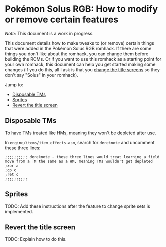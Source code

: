 # Pokémon Solus RGB: How to modify or remove certain features

_Note_: This document is a work in progress.

This document details how to make tweaks to (or remove) certain things that were added in the Pokémon Solus RGB romhack. If there are some things you don't like about the romhack, you can change them before building the ROMs. Or if you want to use this romhack as a starting point for your own romhack, this document can help you get started making some changes (if you do this, all I ask is that you [change the title screens](#revert-the-title-screen) so they don't say "Solus" in your romhack).

Jump to:
- [Disposable TMs](#disposable-tms)
- [Sprites](#sprites)
- [Revert the title screen](#revert-the-title-screen)

## Disposable TMs
To have TMs treated like HMs, meaning they won't be depleted after use.

In `engine/items/item_effects.asm`, search for `dereknote` and uncomment these three lines:
```
;;;;;;;;;; dereknote - these three lines would treat learning a field move from a TM the same as a HM, meaning TMs wouldn't get depleted
;xor a
;cp c
;ret c
;;;;;;;;;;
```

## Sprites
TODO: Add these instructions after the feature to change sprite sets is implemented.

## Revert the title screen
TODO: Explain how to do this.